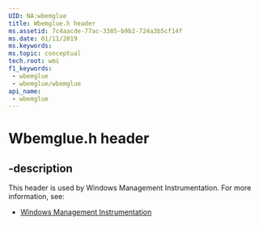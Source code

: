 ```yaml
---
UID: NA:wbemglue
title: Wbemglue.h header
ms.assetid: 7c4aacde-77ac-3385-b9b2-724a3b5cf14f
ms.date: 01/11/2019
ms.keywords: 
ms.topic: conceptual
tech.root: wmi
f1_keywords:
 - wbemglue
 - wbemglue/wbemglue
api_name:
 - wbemglue
---
```


# Wbemglue.h header


## -description

This header is used by Windows Management Instrumentation. For more information, see:

- [Windows Management Instrumentation](../_wmi/index.md)

